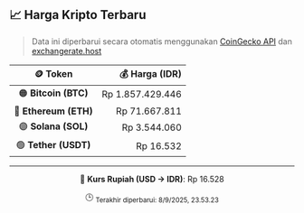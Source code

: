 

<!-- HARGA_KRIPTO -->
## 📈 Harga Kripto Terbaru

> Data ini diperbarui secara otomatis menggunakan [CoinGecko API](https://www.coingecko.com/) dan [exchangerate.host](https://exchangerate.host/)

<div align="center">

| 🪙 Token | 💰 Harga (IDR) |
|:------:|---------------:|
| 🟠 **Bitcoin (BTC)**   | Rp 1.857.429.446 |
| 🔵 **Ethereum (ETH)**  | Rp 71.667.811 |
| 🟣 **Solana (SOL)**    | Rp 3.544.060 |
| 🟢 **Tether (USDT)**   | Rp 16.532 |

---

💱 **Kurs Rupiah (USD → IDR)**: Rp 16.528

🕒 <sub>Terakhir diperbarui: 8/9/2025, 23.53.23</sub>

</div>
<!-- /HARGA_KRIPTO -->